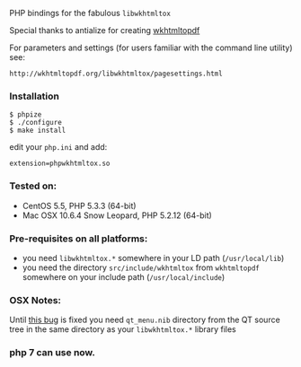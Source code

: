PHP bindings for the fabulous `libwkhtmltox`

Special thanks to antialize for creating [wkhtmltopdf](http://wkhtmltopdf.org)

For parameters and settings (for users familiar with the command line utility) see:

    http://wkhtmltopdf.org/libwkhtmltox/pagesettings.html

### Installation

    $ phpize
    $ ./configure
    $ make install

edit your `php.ini` and add:

    extension=phpwkhtmltox.so

### Tested on:

 * CentOS 5.5, PHP 5.3.3 (64-bit)
 * Mac OSX 10.6.4 Snow Leopard, PHP 5.2.12 (64-bit)

### Pre-requisites on all platforms:

 * you need `libwkhtmltox.*` somewhere in your LD path (`/usr/local/lib`)
 * you need the directory `src/include/wkhtmltox` from `wkhtmltopdf` somewhere on your include path (`/usr/local/include`)

### OSX Notes:
Until [this bug](http://bugreports.qt-project.org/browse/QTBUG-5952) is fixed you need `qt_menu.nib` directory from the QT source tree in the same directory as your `libwkhtmltox.*` library files

### php 7 can use now.